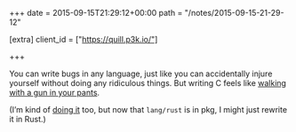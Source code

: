 +++
date = 2015-09-15T21:29:12+00:00
path = "/notes/2015-09-15-21-29-12"

[extra]
client_id = ["https://quill.p3k.io/"]

+++

<p>You can write bugs in any language, just like you can accidentally injure yourself without doing any ridiculous things. But writing C feels like <a href="http://www.deathandtaxesmag.com/193576/at-least-five-americans-accidentally-shot-off-their-penises-since-2010/">walking with a gun in your pants</a>.</p>
<p>(I’m kind of <a href="https://github.com/myfreeweb/sandblast">doing it</a> too, but now that <code>lang/rust</code> is in pkg, I might just rewrite it in Rust.)</p>